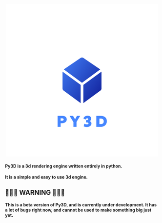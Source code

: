 <p align="center">
    <img src="./Py3d.png">
    <h4> Py3D is a 3d rendering engine written entirely in python. </h4>
    <h4> It is a simple and easy to use 3d engine. </h4>
<p align="center">

## 🚧🚧🚧 WARNING 🚧🚧🚧
#### This is a beta version of Py3D, and is currently under development. It has a lot of bugs right now, and cannot be used to make something big just yet.
